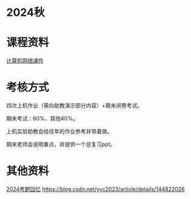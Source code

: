 # 2024秋

# 课程资料

[计算机网络课件](https://nkcs.iops.ai/courses/computernetworks/)

# 考核方式

四次上机作业（需向助教演示部分内容）+期末闭卷考试。

期末考试：60%，其他40%。

上机实验助教会给往年的作业参考并带着做。

期末老师会说明重点，并提供一个总复习ppt。

# 其他资料

[2024考题回忆](https://blog.csdn.net/yyc2023/article/details/144822026) https://blog.csdn.net/yyc2023/article/details/144822026
